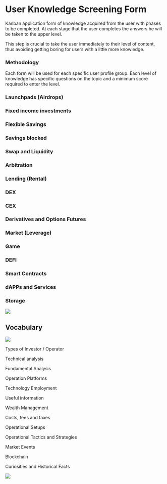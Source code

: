 # User Knowledge Screening Form

Kanban application form of knowledge acquired from the user with phases to be completed. At each stage that the user completes the answers he will be taken to the upper level.

This step is crucial to take the user immediately to their level of content, thus avoiding getting boring for users with a little more knowledge.

### Methodology

Each form will be used for each specific user profile group. Each level of knowledge has specific questions on the topic and a minimum score required to enter the level.

### Launchpads \(Airdrops\) 

### Fixed income investments 

### Flexible Savings 

### Savings blocked 

### Swap and Liquidity 

### Arbitration 

### Lending \(Rental\) 

### DEX 

### CEX 

### Derivatives and Options Futures 

### Market \(Leverage\) 

### Game 

### DEFI 

### Smart Contracts 

### dAPPs and Services 

### Storage

![](https://lh5.googleusercontent.com/JWsCCT-cuLDWjo-X0iWolpwh14JH_YdbdfSlMUMr6LcR_WOTHDVm8eJVd20tLMI3nEcrKJmRTT58LKLh2qrtIXyOJV6qITf0OlIUHxAtwQpwhTjHTRuLVqK3CJoFHy4X7Q)



## Vocabulary

![](https://lh5.googleusercontent.com/JWsCCT-cuLDWjo-X0iWolpwh14JH_YdbdfSlMUMr6LcR_WOTHDVm8eJVd20tLMI3nEcrKJmRTT58LKLh2qrtIXyOJV6qITf0OlIUHxAtwQpwhTjHTRuLVqK3CJoFHy4X7Q)

Types of Investor / Operator

Technical analysis

Fundamental Analysis

Operation Platforms

Technology Employment

Useful information

Wealth Management

Costs, fees and taxes

Operational Setups

Operational Tactics and Strategies

Market Events

Blockchain

Curiosities and Historical Facts

![](https://lh5.googleusercontent.com/JWsCCT-cuLDWjo-X0iWolpwh14JH_YdbdfSlMUMr6LcR_WOTHDVm8eJVd20tLMI3nEcrKJmRTT58LKLh2qrtIXyOJV6qITf0OlIUHxAtwQpwhTjHTRuLVqK3CJoFHy4X7Q)

